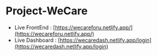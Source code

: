 # Project-WeCare

- Live FrontEnd : [https://wecareforu.netlify.app/](https://wecareforu.netlify.app/)
- Live Dashboard : [https://wecaredash.netlify.app/login](https://wecaredash.netlify.app/login)
